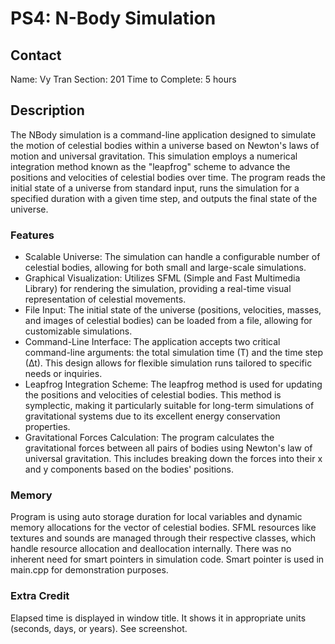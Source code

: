 # PS4: N-Body Simulation

## Contact
Name: Vy Tran
Section: 201
Time to Complete: 5 hours

## Description
The NBody simulation is a command-line application designed to simulate the motion of celestial bodies within a universe based on Newton's laws of motion and universal gravitation. This simulation employs a numerical integration method known as the "leapfrog" scheme to advance the positions and velocities of celestial bodies over time. The program reads the initial state of a universe from standard input, runs the simulation for a specified duration with a given time step, and outputs the final state of the universe.

### Features
- Scalable Universe: The simulation can handle a configurable number of celestial bodies, allowing for both small and large-scale simulations.
- Graphical Visualization: Utilizes SFML (Simple and Fast Multimedia Library) for rendering the simulation, providing a real-time visual representation of celestial movements.
- File Input: The initial state of the universe (positions, velocities, masses, and images of celestial bodies) can be loaded from a file, allowing for customizable simulations.
- Command-Line Interface: The application accepts two critical command-line arguments: the total simulation time (T) and the time step (∆t). This design allows for flexible simulation runs tailored to specific needs or inquiries.
- Leapfrog Integration Scheme: The leapfrog method is used for updating the positions and velocities of celestial bodies. This method is symplectic, making it particularly suitable for long-term simulations of gravitational systems due to its excellent energy conservation properties.
- Gravitational Forces Calculation: The program calculates the gravitational forces between all pairs of bodies using Newton's law of universal gravitation. This includes breaking down the forces into their x and y components based on the bodies' positions.

### Memory
Program is using auto storage duration for local variables and dynamic memory allocations for the vector of celestial bodies. SFML resources like textures and sounds are managed through their respective classes, which handle resource allocation and deallocation internally. There was no inherent need for smart pointers in simulation code. Smart pointer is used in main.cpp for demonstration purposes.

### Extra Credit
Elapsed time is displayed in window title. It shows it in appropriate units (seconds, days, or years). See screenshot.
